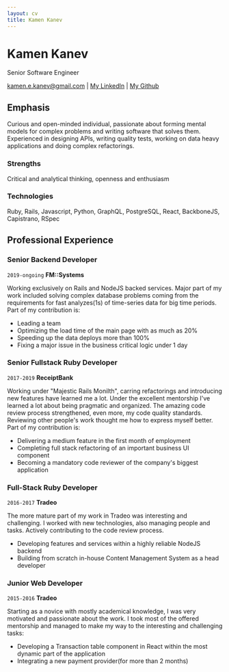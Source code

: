 ```yaml
---
layout: cv
title: Kamen Kanev
---
```

# Kamen Kanev
Senior Software Engineer

<div id="webaddress">
<a href="kamen.e.kanev@gmail.com">kamen.e.kanev@gmail.com</a>
| <a href="https://www.linkedin.com/in/kamen-kanev-97889b116/">My LinkedIn</a>
| <a href="https://github.com/kanevk"> My Github </a>
</div>


## Emphasis
Curious and open-minded individual, passionate about forming mental models for complex problems and writing software that solves them. Experienced in designing APIs, writing quality tests, working on data heavy applications and doing complex refactorings.

### Strengths
Critical and analytical thinking, openness and enthusiasm

### Technologies

Ruby, Rails, Javascript, Python, GraphQL, PostgreSQL, React, BackboneJS, Capistrano, RSpec

## Professional Experience

### Senior Backend Developer

`2019-ongoing`
__FM::Systems__

Working exclusively on Rails and NodeJS backed services. Major part of my work included solving complex database problems coming from the requirements for fast analyzes(1s) of time-series data for big time periods. Part of my contribution is:
 
- Leading a team
- Optimizing the load time of the main page with as much as 20%
- Speeding up the data deploys more than 100%
- Fixing a major issue in the business critical logic under 1 day

### Senior Fullstack Ruby Developer

`2017-2019`
__ReceiptBank__

Working under "Majestic Rails Monilth", carring refactorings and introducing new features have learned me a lot. Under the excellent mentorship I've learned a lot about being pragmatic and organized. The amazing code review process strengthened, even more, my code quality standards. Reviewing other people's work thought me how to express myself better. Part of my contribution is:

  - Delivering a medium feature in the first month of employment
  - Completing full stack refactoring of an important business UI component
  - Becoming a mandatory code reviewer of the company's biggest application

### Full-Stack Ruby Developer

`2016-2017`
__Tradeo__

The more mature part of my work in Tradeo was interesting and challenging. I worked with new technologies, also managing people and tasks. Actively contributing to the code review process.

 - Developing features and services within a highly reliable NodeJS backend
 - Building from scratch in-house Content Management System as a head developer

### Junior Web Developer

`2015-2016`
__Tradeo__

Starting as a novice with mostly academical knowledge, I was very motivated and passionate about the work. I took most of the offered mentorship and managed to make my way to the interesting and challenging tasks:

 - Developing a Transaction table component in React within the most dynamic part of the application
 - Integrating a new payment provider(for more than 2 months)


<!-- ### Footer

Last updated: January 2020 -->

